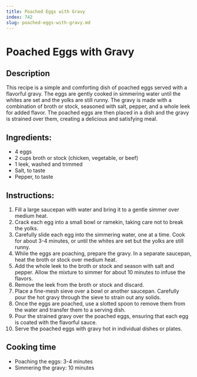 ```yaml
---
title: Poached Eggs with Gravy
index: 742
slug: poached-eggs-with-gravy.md
---
```


# Poached Eggs with Gravy

## Description
This recipe is a simple and comforting dish of poached eggs served with a flavorful gravy. The eggs are gently cooked in simmering water until the whites are set and the yolks are still runny. The gravy is made with a combination of broth or stock, seasoned with salt, pepper, and a whole leek for added flavor. The poached eggs are then placed in a dish and the gravy is strained over them, creating a delicious and satisfying meal.

## Ingredients:
- 4 eggs
- 2 cups broth or stock (chicken, vegetable, or beef)
- 1 leek, washed and trimmed
- Salt, to taste
- Pepper, to taste

## Instructions:
1. Fill a large saucepan with water and bring it to a gentle simmer over medium heat.
2. Crack each egg into a small bowl or ramekin, taking care not to break the yolks.
3. Carefully slide each egg into the simmering water, one at a time. Cook for about 3-4 minutes, or until the whites are set but the yolks are still runny.
4. While the eggs are poaching, prepare the gravy. In a separate saucepan, heat the broth or stock over medium heat.
5. Add the whole leek to the broth or stock and season with salt and pepper. Allow the mixture to simmer for about 10 minutes to infuse the flavors.
6. Remove the leek from the broth or stock and discard.
7. Place a fine-mesh sieve over a bowl or another saucepan. Carefully pour the hot gravy through the sieve to strain out any solids.
8. Once the eggs are poached, use a slotted spoon to remove them from the water and transfer them to a serving dish.
9. Pour the strained gravy over the poached eggs, ensuring that each egg is coated with the flavorful sauce.
10. Serve the poached eggs with gravy hot in individual dishes or plates.

## Cooking time
- Poaching the eggs: 3-4 minutes
- Simmering the gravy: 10 minutes